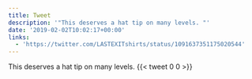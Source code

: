```yaml
---
title: Tweet
description: '"This deserves a hat tip on many levels. "'
date: '2019-02-02T10:02:17+00:00'
links:
  - 'https://twitter.com/LASTEXITshirts/status/1091637351175020544'
---
```

This deserves a hat tip on many levels. 
      {{< tweet 0 0 >}}
    
